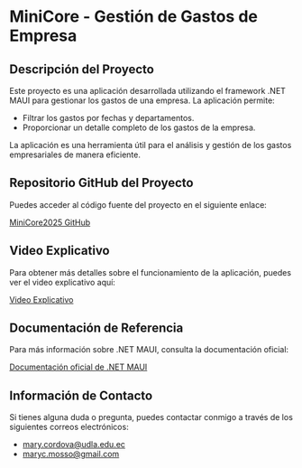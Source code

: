 # MiniCore - Gestión de Gastos de Empresa

## Descripción del Proyecto

Este proyecto es una aplicación desarrollada utilizando el framework .NET MAUI para gestionar los gastos de una empresa. La aplicación permite:

- Filtrar los gastos por fechas y departamentos.
- Proporcionar un detalle completo de los gastos de la empresa.

La aplicación es una herramienta útil para el análisis y gestión de los gastos empresariales de manera eficiente.

## Repositorio GitHub del Proyecto

Puedes acceder al código fuente del proyecto en el siguiente enlace:

[MiniCore2025 GitHub](https://github.com/Mary2201/MiniCore2025.git)

## Video Explicativo

Para obtener más detalles sobre el funcionamiento de la aplicación, puedes ver el video explicativo aquí:

[Video Explicativo](https://udlaec-my.sharepoint.com/:v:/g/personal/mary_cordova_udla_edu_ec/ET54amvG0AZArlCnj8JuKmoBhEkdHuATq_IkoDMXcMQ6cQ?nav=eyJyZWZlcnJhbEluZm8iOnsicmVmZXJyYWxBcHAiOiJPbmVEcml2ZUZvckJ1c2luZXNzIiwicmVmZXJyYWxBcHBQbGF0Zm9ybSI6IldlYiIsInJlZmVycmFsTW9kZSI6InZpZXciLCJyZWZlcnJhbFZpZXciOiJNeUZpbGVzTGlua0NvcHkifX0&e=f6c6Bi)

## Documentación de Referencia

Para más información sobre .NET MAUI, consulta la documentación oficial:

[Documentación oficial de .NET MAUI](https://learn.microsoft.com/es-es/dotnet/maui/what-is-maui?view=net-maui-9.0)

## Información de Contacto

Si tienes alguna duda o pregunta, puedes contactar conmigo a través de los siguientes correos electrónicos:

- mary.cordova@udla.edu.ec
- maryc.mosso@gmail.com
